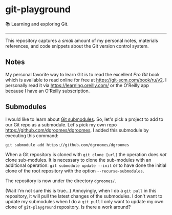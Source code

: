 # git-playground

📚 Learning and exploring Git.

---

This repository captures a _small_ amount of my personal notes, materials references, and code snippets about the Git
version control system.

## Notes

My personal favorite way to learn Git is to read the excellent _Pro Git_ book which is available to read online for free
at <https://git-scm.com/book/ru/v2>. I personally read it via <https://learning.oreilly.com/> or the O'Reilly app
because I have an O'Reilly subscription. 

## Submodules

I would like to learn about [Git submodules](https://git-scm.com/book/en/v2/Git-Tools-Submodules). So, let's pick a project to
add to our Git repo as a submodule. Let's pick my own repo <https://github.com/dgroomes/dgroomes>. I added this
submodule by executing this command:

```
git submodule add https://github.com/dgroomes/dgroomes
``` 

When a Git repository is cloned with `git clone [url]` the operation does *not* clone sub-modules. It is necessary to
clone the sub-modules with an additional operation: `git submodule update --init` or to have done the initial clone of
the root repository with the option `--recurse-submodules`.

The repository is now under the directory `dgroomes/`.

(Wait I'm not sure this is true...) Annoyingly, when I do a `git pull` in this repository, it will pull the latest changes of the submodules. I don't want
to update my submodules when I do a `git pull` I only want to update my own clone of `git-playground` repository. Is
there a work around?
